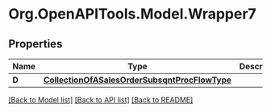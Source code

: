 # Org.OpenAPITools.Model.Wrapper7

## Properties

Name | Type | Description | Notes
------------ | ------------- | ------------- | -------------
**D** | [**CollectionOfASalesOrderSubsqntProcFlowType**](CollectionOfASalesOrderSubsqntProcFlowType.md) |  | [optional] 

[[Back to Model list]](../README.md#documentation-for-models) [[Back to API list]](../README.md#documentation-for-api-endpoints) [[Back to README]](../README.md)

